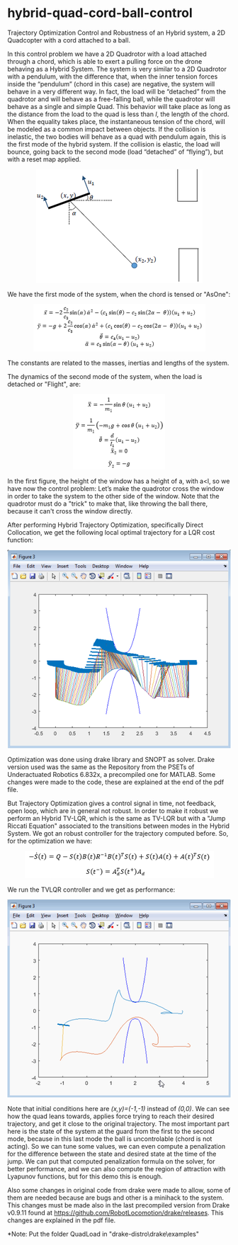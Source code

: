 # hybrid-quad-cord-ball-control
Trajectory Optimization Control and Robustness of an Hybrid system, a 2D Quadcopter with a cord attached to a ball.



In this control problem we have a 2D Quadrotor with a load attached through a chord, which is able to exert a pulling force on the drone behaving as a Hybrid System. The system is very similar to a 2D Quadrotor with a pendulum, with the difference that, when the inner tension forces inside the “pendulum” (chord in this case) are negative, the system will behave in a very different way. In fact, the load will be “detached” from the quadrotor and will behave as a free-falling ball, while the quadrotor will behave as a single and simple Quad. This behavior will take place as long as the distance from the load to the quad is less than *l*, the length of the chord. When the equality takes place, the instantaneous tension of the chord, will be modeled as a common impact between objects. If the collision is inelastic, the two bodies will behave as a quad with pendulum again, this is the first mode of the hybrid system. If the collision is elastic, the load will bounce, going back to the second mode (load “detached” of “flying”), but with a reset map applied.


<p align="center">
<img src="graphics/HybrSystem.png">
</p>

We have the first mode of the system, when the chord is tensed or "AsOne":

<p align="center">
<img src="graphics/eqasone.png">
</p>

The constants are related to the masses, inertias and lengths of the system.
 
The dynamics of the second mode of the system, when the load is detached or "Flight", are:
 
<p align="center">
<img src="graphics/eqflight.png">
</p>


In the first figure, the height of the window has a height of a, with a<l, so we have now the control problem: Let’s make the quadrotor cross the window in order to take the system to the other side of the window. Note that the quadrotor must do a "trick" to make that, like throwing the ball there, because it can't cross the window directly.

After performing Hybrid Trajectory Optimization, specifically Direct Collocation, we get the following local optimal trajectory for a LQR cost function:

<p align="center">
<img src="graphics/orig.png">
</p>

Optimization was done using drake library and SNOPT as solver. Drake version used was the same as the Repository from the PSETs of Underactuated Robotics 6.832x, a precompiled one for MATLAB. Some changes were made to the code, these are explained at the end of the pdf file.

But Trajectory Optimization gives a control signal in time, not feedback, open loop, which are in general not robust. In order to make it robust we perform an Hybrid TV-LQR, which is the same as TV-LQR but with a "Jump Riccati Equation" associated to the transitions between modes in the Hybrid System. We got an robust controller for the trajectory computed before. So, for the optimization we have:

<p align="center">
<img src="graphics/JumpRiccati.png">
</p>

We run the TVLQR controller and we get as performance:

<p align="center">
<img src="graphics/TVLQR2.gif">
</p>

Note that initial conditions here are *(x,y)=(-1,-1)* instead of *(0,0)*. We can see how the quad leans towards, applies force trying to reach their desired trajectory, and get it close to the original trajectory. The most important part here is the state of the system at the guard from the first to the second mode, because in this last mode the ball is uncontrolable (chord is not acting). So we can tune some values, we can even compute a penalization for the difference between the state and desired state at the time of the jump. We can put that computed penalization formula on the solver, for better performance, and we can also compute the region of attraction with Lyapunov functions, but for this demo this is enough.

Also some changes in original code from drake were made to allow, some of them are needed because are bugs and other is a minihack to the system. This changes must be made also in the last precompiled version from Drake v0.9.11 found at https://github.com/RobotLocomotion/drake/releases. This changes are explained in the pdf file.

*Note: Put the folder QuadLoad in "drake-distro\drake\examples\"
